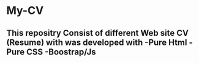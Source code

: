 # My-CV
This repositry Consist of different Web site CV (Resume) with was developed with
-Pure Html
-Pure CSS
-Boostrap/Js
-
